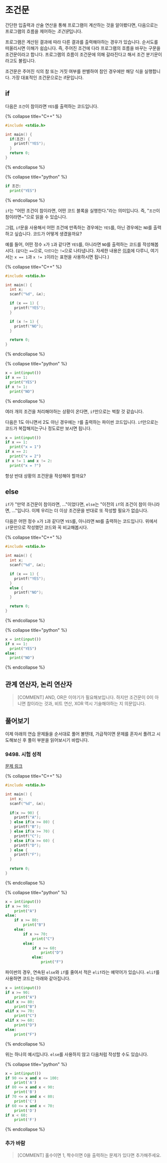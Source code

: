 # 조건문

간단한 입출력과 산술 연산을 통해 프로그램이 계산하는 것을 알아봤다면, 다음으로는 프로그램의 흐름을 제어하는 *조건문*입니다.

프로그램은 계산된 결과에 따라 다른 결과를 출력해야하는 경우가 있습니다. 순서도를 떠올리시면 이해가 쉽습니다. 즉, 주어진 조건에 다라 프로그램의 흐름을 바꾸는 구문을 조건문이라고 합니다. 프로그램의 흐름이 조건문에 의해 갈라진다고 해서 조건 분기문이라고도 불립니다.

조건문은 주어진 식의 참 또는 거짓 여부를 판별하여 참인 경우에만 해당 식을 실행합니다. 가장 대표적인 조건문으로는 if문입니다.

## if

다음은 `조건`이 참이라면 `YES`를 출력하는 코드입니다.

{% collapse  title="C++" %}

```C++
#include <stdio.h>

int main() {
  if(조건) {
    printf("YES");
  }
  return 0;
}
```

{% endcollapse %}

{% collapse  title="python" %}

```python
if 조건:
  print("YES")
```

{% endcollapse %}

`if`는 "어떤 조건이 참이라면, 어떤 코드 블록을 실행한다."라는 의미입니다. 즉, "`조건`이 참이라면~"으로 읽을 수 있습니다.

그럼, `if`문을 사용해서 어떤 조건에 만족하는 경우에는 `YES`를, 아닌 경우에는 `NO`를 출력하고 싶습니다. 코드가 어떻게 생겼을까요?

예를 들어, 어떤 정수 `x`가 `1`과 같다면 `YES`를, 아니라면 `NO`를 출력하는 코드를 작성해봅시다. (`같다`는 `==`으로, `다르다`는 `!=`으로 나타냅니다. 자세한 내용은 [이후](#추가바람)에 다루니, 여기서는 `x == 1`과 `x != 1`이라는 표현을 사용하시면 됩니다.)

{% collapse  title="C++" %}

```C++
#include <stdio.h>

int main() {
  int x;
  scanf("%d", &x);

  if (x == 1) {
    printf("YES");
  }

  if (x != 1) {
    printf("NO");
  }

  return 0;
}
```

{% endcollapse %}

{% collapse  title="python" %}

```python
x = int(input())
if x == 1:
  print("YES")
if x != 1:
  print("NO")
```

{% endcollapse %}

여러 개의 조건을 처리해야하는 상황이 온다면, `if`만으로는 벅찰 것 같습니다.

다음은 1도 아니면서 2도 아닌 경우에는 `?`를 출력하는 파이썬 코드입니다. `if`만으로는 코드가 복잡해지는구나 정도로만 보시면 됩니다.

```python
x = int(input())
if x == 1:
  print("x = 1")
if x == 2:
  print("x = 2")
if x != 1 and x != 2:
  print("x = ?")
```

항상 반대 상황의 조건문을 작성해야 할까요?

## else

`if`가 "만약 조건문이 참이라면, ..."이었다면, `else`는 "이전의 `if`의 조건이 참이 아니라면, ..."입니다. 이제 우리는 더 이상 조건문을 반대로 또 작성할 필요가 없습니다.

다음은 어떤 정수 `x`가 `1`과 같다면 `YES`를, 아니라면 `NO`를 출력하는 코드입니다. 위에서 `if`문만으로 작성했던 코드와 꼭 비교해봅시다.

{% collapse  title="C++" %}

```C++
#include <stdio.h>

int main() {
  int x;
  scanf("%d", &x);

  if (x == 1) {
    printf("YES");
  }
  else {
    printf("NO");
  }

  return 0;
}
```

{% endcollapse %}

{% collapse  title="python" %}

```python
x = int(input())
if x == 1:
  print("YES")
else:
  print("NO")
```

{% endcollapse %}

## 관계 연산자, 논리 연산자

> [COMMENT] AND, OR은 이야기가 필요해보입니다. 하지만 조건문이 0이 아니면 참이라는 것과, 비트 연산, XOR 역시 기술해야하는 지 의문입니다.

## 풀어보기

이제 아래의 연습 문제들을 순서대로 풀어 볼텐데, 가급적이면 문제를 혼자서 풀려고 시도해보신 후 풀이 부분을 읽어보시기 바랍니다.

### 9498. 시험 성적

[문제 링크](https://www.acmicpc.net/problem/9498)

{% collapse  title="C++" %}

```C++
#include <stdio.h>

int main() {
  int x;
  scanf("%d", &x);
  
  if(x >= 90) {
    printf("A");
  } else if(x >= 80) {
    printf("B");
  } else if(x >= 70) {
    printf("C");
  } else if(x >= 60) {
    printf("D");
  } else {
    printf("F");
  }
  
  return 0;
}
```

{% endcollapse %}

{% collapse  title="python" %}

```python
x = int(input())
if x >= 90:
    print("A")
else:
    if x >= 80:
        print("B")
    else:
        if x >= 70:
            print("C")
        else:
            if x >= 60:
                print("D")
            else:
                print("F")

```

파이썬의 경우, 연속된 `else`와  `if`를 줄여서 적은 `elif`라는 예약어가 있습니다. `elif`를 사용하면 코드는 아래와 같아집니다.

```python
x = int(input())
if x >= 90:
    print("A")
elif x >= 80:
    print("B")
elif x >= 70:
    print("C")
elif x >= 60:
    print("D")
else:
    print("F")
```

{% endcollapse %}


위는 하나의 예시입니다. `else`를 사용하지 않고 다음처럼 작성할 수도 있습니다.

{% collapse  title="python" %}

```python
x = int(input())
if 90 <= x and x <= 100:
    print('A')
if 80 <= x and x < 90:
    print('B')
if 70 <= x and x < 80:
    print('C')
if 60 <= x and x < 70:
    print('D')
if x < 60:
    print('F')
```

{% endcollapse %}

### 추가 바람

> [COMMENT] 홀수이면 1, 짝수이면 0을 출력하는 문제가 있다면 추가해주세요.